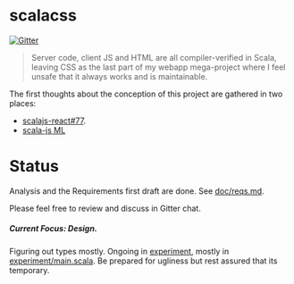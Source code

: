 # scalacss

[![Gitter](https://badges.gitter.im/Join%20Chat.svg)](https://gitter.im/japgolly/scalacss?utm_source=badge&utm_medium=badge&utm_campaign=pr-badge&utm_content=badge)


> Server code, client JS and HTML are all compiler-verified in Scala, leaving CSS as the last part of my webapp mega-project where I feel unsafe that it always works and is maintainable.

The first thoughts about the conception of this project are gathered in two places:
* [scalajs-react#77](https://github.com/japgolly/scalajs-react/issues/77).
* [scala-js ML](https://groups.google.com/forum/#!folder/Scala/scala-js/IzCn1xfoFWs)


# Status

Analysis and the Requirements first draft are done.
See [doc/reqs.md](https://github.com/japgolly/scalacss/blob/master/doc/reqs.md).

Please feel free to review and discuss in Gitter chat.

##### Current Focus: Design.

Figuring out types mostly.
Ongoing in [experiment](https://github.com/japgolly/scalacss/tree/master/experiment),
mostly in [experiment/main.scala](https://github.com/japgolly/scalacss/blob/master/experiment/main.scala).
Be prepared for ugliness but rest assured that its temporary.
